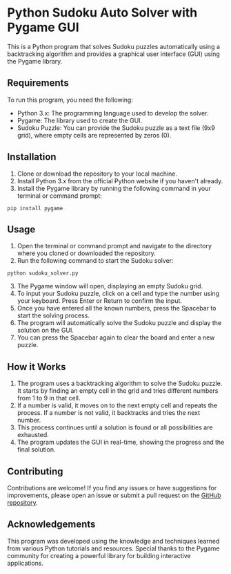 # Python Sudoku Auto Solver with Pygame GUI

This is a Python program that solves Sudoku puzzles automatically using a backtracking algorithm and provides a graphical user interface (GUI) using the Pygame library.

## Requirements

To run this program, you need the following:

- Python 3.x: The programming language used to develop the solver.
- Pygame: The library used to create the GUI.
- Sudoku Puzzle: You can provide the Sudoku puzzle as a text file (9x9 grid), where empty cells are represented by zeros (0).

## Installation

1. Clone or download the repository to your local machine.
2. Install Python 3.x from the official Python website if you haven't already.
3. Install the Pygame library by running the following command in your terminal or command prompt:

```
pip install pygame
```

## Usage

1. Open the terminal or command prompt and navigate to the directory where you cloned or downloaded the repository.
2. Run the following command to start the Sudoku solver:

```
python sudoku_solver.py
```

3. The Pygame window will open, displaying an empty Sudoku grid.
4. To input your Sudoku puzzle, click on a cell and type the number using your keyboard. Press Enter or Return to confirm the input.
5. Once you have entered all the known numbers, press the Spacebar to start the solving process.
6. The program will automatically solve the Sudoku puzzle and display the solution on the GUI.
7. You can press the Spacebar again to clear the board and enter a new puzzle.

## How it Works

1. The program uses a backtracking algorithm to solve the Sudoku puzzle. It starts by finding an empty cell in the grid and tries different numbers from 1 to 9 in that cell.
2. If a number is valid, it moves on to the next empty cell and repeats the process. If a number is not valid, it backtracks and tries the next number.
3. This process continues until a solution is found or all possibilities are exhausted.
4. The program updates the GUI in real-time, showing the progress and the final solution.

## Contributing

Contributions are welcome! If you find any issues or have suggestions for improvements, please open an issue or submit a pull request on the [GitHub repository](https://github.com/anton-ovod/Sudoku-auto-solver.git).

## Acknowledgements

This program was developed using the knowledge and techniques learned from various Python tutorials and resources. Special thanks to the Pygame community for creating a powerful library for building interactive applications.
